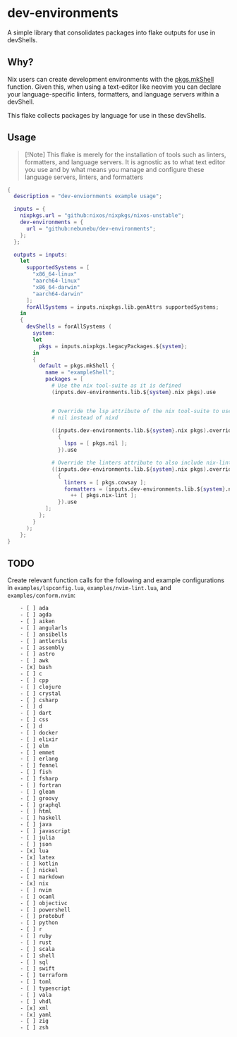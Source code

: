 # dev-environments

A simple library that consolidates packages into flake
outputs for use in devShells.

## Why?

Nix users can create development environments with the [pkgs.mkShell](https://ryantm.github.io/nixpkgs/builders/special/mkshell/)
function. Given this, when using a text-editor like neovim you can declare your
language-specific linters, formatters, and language servers within a devShell.

This flake collects packages by language for use in these devShells.

## Usage

> [!Note] This flake is merely for the installation of tools such as linters,
> formatters, and language servers. It is agnostic as to what text editor you
> use and by what means you manage and configure these language servers,
> linters, and formatters

```nix
{
  description = "dev-enviornments example usage";

  inputs = {
    nixpkgs.url = "github:nixos/nixpkgs/nixos-unstable";
    dev-environments = {
      url = "github:nebunebu/dev-environments";
    };
  };

  outputs = inputs:
    let
      supportedSystems = [
        "x86_64-linux"
        "aarch64-linux"
        "x86_64-darwin"
        "aarch64-darwin"
      ];
      forAllSystems = inputs.nixpkgs.lib.genAttrs supportedSystems;
    in
    {
      devShells = forAllSystems (
        system:
        let
          pkgs = inputs.nixpkgs.legacyPackages.${system};
        in
        {
          default = pkgs.mkShell {
            name = "exampleShell";
            packages = [
              # Use the nix tool-suite as it is defined
              (inputs.dev-environments.lib.${system}.nix pkgs).use


              # Override the lsp attribute of the nix tool-suite to use
              # nil instead of nixd

              ((inputs.dev-environments.lib.${system}.nix pkgs).override
                {
                  lsps = [ pkgs.nil ];
                }).use

              # Override the linters attribute to also include nix-lint
              ((inputs.dev-environments.lib.${system}.nix pkgs).override
                {
                  linters = [ pkgs.cowsay ];
                  formatters = (inputs.dev-environments.lib.${system}.nix pkgs).formatters 
                    ++ [ pkgs.nix-lint ];
                }).use
            ];
          };
        }
      );
    };
}
```

## TODO

Create relevant function calls for the following and example configurations
in `examples/lspconfig.lua`, `examples/nvim-lint.lua`, and `examples/conform.nvim`:

```txt
    - [ ] ada
    - [ ] agda
    - [ ] aiken
    - [ ] angularls
    - [ ] ansibells
    - [ ] antlersls
    - [ ] assembly
    - [ ] astro
    - [ ] awk 
    - [x] bash 
    - [ ] c
    - [ ] cpp
    - [ ] clojure
    - [ ] crystal 
    - [ ] csharp
    - [ ] d
    - [ ] dart
    - [ ] css 
    - [ ] d
    - [ ] docker
    - [ ] elixir
    - [ ] elm 
    - [ ] emmet
    - [ ] erlang
    - [ ] fennel 
    - [ ] fish
    - [ ] fsharp
    - [ ] fortran
    - [ ] gleam
    - [ ] groovy
    - [ ] graphql
    - [ ] html
    - [ ] haskell
    - [ ] java
    - [ ] javascript 
    - [ ] julia
    - [ ] json 
    - [x] lua 
    - [x] latex 
    - [ ] kotlin
    - [ ] nickel 
    - [ ] markdown
    - [x] nix 
    - [ ] nvim
    - [ ] ocaml 
    - [ ] objectivc
    - [ ] powershell
    - [ ] protobuf
    - [ ] python
    - [ ] r
    - [ ] ruby
    - [ ] rust
    - [ ] scala
    - [ ] shell
    - [ ] sql
    - [ ] swift
    - [ ] terraform
    - [ ] toml
    - [ ] typescript
    - [ ] vala 
    - [ ] vhdl
    - [x] xml 
    - [x] yaml 
    - [ ] zig 
    - [ ] zsh 
```
